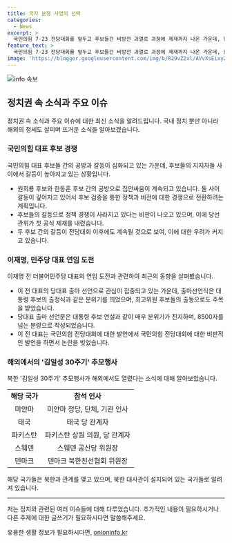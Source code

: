 ```yaml
---
title: 국지 분쟁 사명의 선택
categories:
  - News
excerpt: >
  국민의힘 7·23 전당대회를 앞두고 후보들간 비방전 과열로 과정에 제재까지 나온 가운데, 현장에서는 나경원, 윤상현, 원희룡, 한동훈 후보들의 치열한 경쟁이 이어지고 있다. 더불어민주당은 이재명 대표 연임에 도전하며 총선 후보들의 출마 기자회견에 관심이 쏠린다. 한편 북한 김일성 30주기 추모행사가 미얀마, 태국, 스웨덴에서 열리며 국내외 관심을 모으고 있다. 국내 정치인들의 고조된 경쟁과 국제사회의 북한 관련 행사에 대한 관심이 집중되고 있다.
feature_text: >
  국민의힘 7·23 전당대회를 앞두고 후보들간 비방전 과열로 과정에 제재까지 나온 가운데, 현장에서는 나경원, 윤상현, 원희룡, 한동훈 후보들의 치열한 경쟁이 이어지고 있다. 더불어민주당은 이재명 대표 연임에 도전하며 총선 후보들의 출마 기자회견에 관심이 쏠린다. 한편 북한 김일성 30주기 추모행사가 미얀마, 태국, 스웨덴에서 열리며 국내외 관심을 모으고 있다. 국내 정치인들의 고조된 경쟁과 국제사회의 북한 관련 행사에 대한 관심이 집중되고 있다.
image: 'https://blogger.googleusercontent.com/img/b/R29vZ2xl/AVvXsEixyZcFfHzMRdzZMjFBmAUKJYCLCGyLL1o632UiGVXcaFdKo_bkvkuCioo0uUKlGfBVcT3P84aROyZIXSBEx3Aw5nCQ3pTgDom1WDC4m8eifvWiAmWEEVb4x6G_l8C0QH225ldMjyaFvpxGEBGNO37VmDTDMHGhJPq73UglMfDca1-0aw/s1600/blogspot.png'
---
```


<p><img src="https://blogger.googleusercontent.com/img/b/R29vZ2xl/AVvXsEixyZcFfHzMRdzZMjFBmAUKJYCLCGyLL1o632UiGVXcaFdKo_bkvkuCioo0uUKlGfBVcT3P84aROyZIXSBEx3Aw5nCQ3pTgDom1WDC4m8eifvWiAmWEEVb4x6G_l8C0QH225ldMjyaFvpxGEBGNO37VmDTDMHGhJPq73UglMfDca1-0aw/s1600/blogspot.png" alt="info 속보" /></p>

<h2 data-ke-size="size26">정치권 속 소식과 주요 이슈</h2>

<p data-ke-size="size16">정치권 속 소식과 주요 이슈에 대한 최신 소식을 알려드립니다. 국내 정치 뿐만 아니라 해외의 정세도 살피며 뜨거운 소식을 알아보겠습니다.</p>

<h3>국민의힘 대표 후보 경쟁</h3>

<p data-ke-size="size16">국민의힘 대표 후보들 간의 공방과 갈등이 심화되고 있는 가운데, 후보들의 지지자들 사이에서 갈등이 높아지고 있는 상황입니다.</p>

<ul>
    <li>원희룡 후보와 한동훈 후보 간의 공방으로 집안싸움이 계속되고 있습니다. 둘 사이 갈등이 깊어지고 있어서 후보 검증을 통한 정책과 비전에 대한 경쟁으로 전환하려는 계획입니다.</li>
    <li>후보들의 갈등으로 정책 경쟁이 사라지고 있다는 비판이 나오고 있으며, 이에 당선관위가 첫 공식 제재를 내렸습니다.</li>
    <li>두 후보 간의 갈등이 전당대회 이후에도 계속될 것으로 보여, 이에 대한 우려가 커지고 있습니다.</li>
</ul>

<h3>이재명, 민주당 대표 연임 도전</h3>

<p data-ke-size="size16">이재명 전 더불어민주당 대표의 연임 도전과 관련하여 최근의 동향을 살펴봤습니다.</p>

<ul>
    <li>이 전 대표의 당대표 출마 선언으로 관심이 집중되고 있는 가운데, 출마선언식은 대통령 후보의 출정식과 같은 분위기를 띄었으며, 최고위원 후보들의 출동으로도 주목을 받았습니다.</li>
    <li>당대표 출마 선언문은 대통령 후보 연설과 같이 매우 분위기가 진지하며, 8500자를 넘는 분량으로 작성되었습니다.</li>
    <li>이 전 대표는 국민의힘 전당대회에 대한 발언에서 국민의힘 전당대회에 대한 비판적인 발언을 하면서 논란을 빚었습니다.</li>
</ul>

<h3>해외에서의 '김일성 30주기' 추모행사</h3>

<p data-ke-size="size16">북한 '김일성 30주기' 추모행사가 해외에서도 열렸다는 소식에 대해 알아보았습니다.</p>

<table>
    <tr>
        <td style="text-align: center; height: 17px;"><b>해당 국가</b></td>
        <td style="text-align: center; height: 17px;"><b>참석 인사</b></td>
    </tr>
    <tr>
        <td style="text-align: center; height: 17px;">미얀마</td>
        <td style="text-align: center; height: 17px;">미얀마 정당, 단체, 기관 인사</td>
    </tr>
    <tr>
        <td style="text-align: center; height: 17px;">태국</td>
        <td style="text-align: center; height: 17px;">태국 당 관계자</td>
    </tr>
    <tr>
        <td style="text-align: center; height: 17px;">파키스탄</td>
        <td style="text-align: center; height: 17px;">파키스탄 상원 의원, 당 관계자</td>
    </tr>
    <tr>
        <td style="text-align: center; height: 17px;">스웨덴</td>
        <td style="text-align: center; height: 17px;">스웨덴 공산당 위원장</td>
    </tr>
    <tr>
        <td style="text-align: center; height: 17px;">덴마크</td>
        <td style="text-align: center; height: 17px;">덴마크 북한친선협회 위원장</td>
    </tr>
</table>

<p data-ke-size="size16">해당 국가들은 북한과 관계를 맺고 있으며, 북한 대사관이 설치되어 있는 국가들로 알려져 있습니다.</p>

<hr>

<p>저는 정치와 관련된 여러 이슈들에 대해 다루었습니다. 추가적인 내용이 필요하시거나 다른 주제에 대한 글쓰기가 필요하시다면 말씀해주세요.</p>
유용한 생활 정보가 필요하시다면, <a href="https://onioninfo.kr" rel="dofollow">onioninfo.kr</a>



